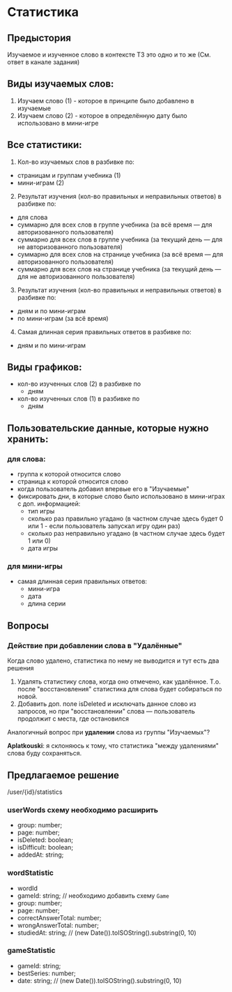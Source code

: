 # Статистика

## Предыстория

Изучаемое и изученное слово в контексте ТЗ это одно и то же (См. ответ в канале задания)

## Виды изучаемых слов:

1. Изучаем слово (1) - которое в принципе было добавлено в изучаемые
2. Изучаем слово (2) - которое в определённую дату было использовано в мини-игре

## Все статистики:

1. Кол-во изучаемых слов в разбивке по:

- страницам и группам учебника (1)
- мини-играм (2)

2. Результат изучения (кол-во правильных и неправильных ответов) в разбивке по:

- для слова
- суммарно для всех слов в группе учебника (за всё время — для авторизованного пользователя)
- суммарно для всех слов в группе учебника (за текущий день — для не авторизованного пользователя)
- суммарно для всех слов на странице учебника (за всё время — для авторизованного пользователя)
- суммарно для всех слов на странице учебника (за текущий день — для не авторизованного пользователя)

3. Результат изучения (кол-во правильных и неправильных ответов) в разбивке по:

- дням и по мини-играм
- по мини-играм (за всё время)

4. Самая длинная серия правильных ответов в разбивке по:

- дням и по мини-играм

## Виды графиков:

- кол-во изученных слов (2) в разбивке по
  - дням
- кол-во изученных слов (1) в разбивке по
  - дням

## Пользовательские данные, которые нужно хранить:

### для слова:

- группа к которой относится слово
- страница к которой относится слово
- когда пользователь добавил впервые его в "Изучаемые"
- фиксировать дни, в которые слово было использовано в мини-играх с доп. информацией:
  - тип игры
  - сколько раз правильно угадано (в частном случае здесь будет 0 или 1 - если пользователь запускал игру один раз)
  - сколько раз неправильно угадано (в частном случае здесь будет 1 или 0)
  - дата игры

### для мини-игры

- самая длинная серия правильных ответов:
  - мини-игра
  - дата
  - длина серии

## Вопросы

### Действие при добавлении слова в "Удалённые"

Когда слово удалено, статистика по нему не выводится и тут есть два решения

1. Удалять статистику слова, когда оно отмечено, как удалённое. Т.о. после
   "восстановления" статистика для слова будет собираться по новой.
2. Добавить доп. поле isDeleted и исключать данное слово из запросов, но при
   "восстановлении" слова — пользователь продолжит с места, где остановился

Аналогичный вопрос при **удалении** слова из группы "Изучаемых"?

**Aplatkouski**: я склоняюсь к тому, что статистика "между удалениями" слова буду
сохраняться.

## Предлагаемое решение

/user/{id}/statistics

### userWords схему необходимо расширить

- group: number;
- page: number;
- isDeleted: boolean;
- isDifficult: boolean;
- addedAt: string;

### wordStatistic

- wordId
- gameId: string; // необходимо добавить схему `Game`
- group: number;
- page: number;
- correctAnswerTotal: number;
- wrongAnswerTotal: number;
- studiedAt: string; // (new Date()).toISOString().substring(0, 10)

### gameStatistic

- gameId: string;
- bestSeries: number;
- date: string; // (new Date()).toISOString().substring(0, 10)
